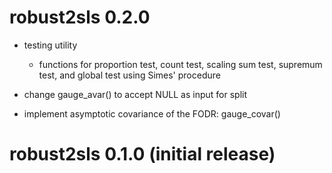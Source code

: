 # robust2sls 0.2.0

* testing utility
  * functions for proportion test, count test, scaling sum test, supremum test, and global test using Simes' procedure

* change gauge_avar() to accept NULL as input for split
* implement asymptotic covariance of the FODR: gauge_covar()

# robust2sls 0.1.0 (initial release)
